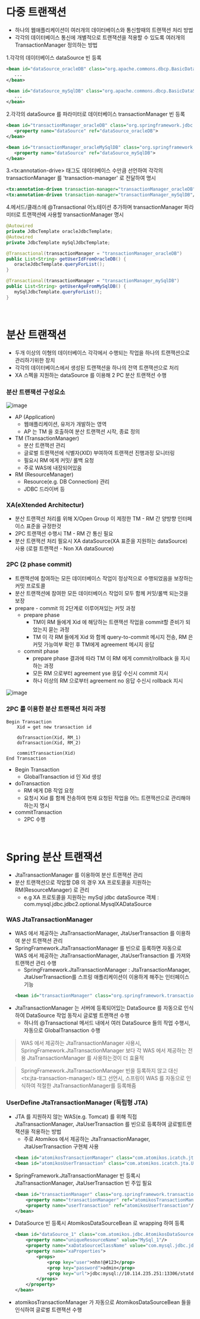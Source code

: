 # 다중 트랜잭션
* 하나의 웹애플리케이션이 여러개의 데이터베이스와 통신할때의 트랜잭션 처리 방법
* 각각의 데이터베이스 통신에 개별적으로 트랜잭션을 적용할 수 있도록 여러개의 TransactionManager 정의하는 방법

1.각각의 데이터베이스 dataSource 빈 등록
```xml
<bean id="dataSource_oracleDB" class="org.apache.commons.dbcp.BasicDataSource" destroy-method="close">
   ...
</bean>

<bean id="dataSource_mySqlDB" class="org.apache.commons.dbcp.BasicDataSource" destroy-method="close">
   ...
</bean>
```

2.각각의 dataSource 를 파라미터로 데이터베이스 transactionManager 빈 등록
```xml
<bean id="transactionManager_oracleDB" class="org.springframework.jdbc.datasource.DataSourceTransactionManager">
   <property name="dataSource" ref="dataSource_oracleDB">
</bean>

<bean id="transactionManager_oracleMySqlDB" class="org.springframework.jdbc.datasource.DataSourceTransactionManager">
   <property name="dataSource" ref="dataSource_mySqlDB">
</bean>
```

3.\<tx:annotation-drive> 태그도 데이터베이스 수만큼 선언하여 각각의 transactionManager 를 'transaction-manager' 로 전달하여 명시
```xml
<tx:annotation-driven transaction-manager="transactionManager_oracleDB"/>
<tx:annotation-driven transaction-manager="transactionManager_mySqlDB"/>
```

4.메서드/클래스에 @Transactional 어노테이션 추가하며 transactionManager 파라미터로 트랜잭션에 사용할 transactionManager 명시
```java
@Autowired
private JdbcTemplate oracleJdbcTemplate;
@Autowired
private JdbcTemplate mySqlJdbcTemplate;

@Transactional(transactionManager = "transactionManager_oracleDB")
public List<String> getUserIdFromOracleDB() {
   oracleJdbcTemplate.queryForList();
}

@Transactional(transactionManager = "transactionManager_mySqlDB")
public List<String> getUserAgeFromMySqlDB() {
   mySqlJdbcTemplate.queryForList();
}
```  

<br>

# 분산 트랜잭션
* 두개 이상의 이형의 데이터베이스 각각에서 수행되는 작업을 하나의 트랜잭션으로 관리하기위한 장치
* 각각의 데이터베이스에서 생성된 트랜잭션을 하나의 전역 트랜잭션으로 처리
* XA 스펙을 지원하는 dataSource 를 이용해 2 PC 분산 트랜잭션 수행

### 분산 트랜잭션 구성요소
![image](https://user-images.githubusercontent.com/48702893/106652082-4df25300-65d8-11eb-8623-e5caaa56a693.png)
* AP (Application)
   * 웹애플리케이션, 유저가 개발하는 영역
   * AP 는 TM 을 호출하여 분산 트랜잭션 시작, 종료 정의
* TM (TransactionManager)
   * 분산 트랜잭션 관리
   * 글로벌 트랜잭션에 식별자(XID) 부여하여 트랜잭션 진행과정 모니터링
   * 필요시 RM 에게 커밋/ 롤백 요청
   * 주로 WAS에 내장되어있음
* RM (ResourceManager)
   * Resource(e.g. DB Connection) 관리
   * JDBC 드라이버 등


### XA(eXtended Architectur)
* 분산 트랜잭션 처리를 위해 X/Open Group 이 제정한 TM - RM 간 양방향 인터페이스 표준을 규정한것 
* 2PC 트랜잭션 수행시 TM - RM 간 통신 필요
* 분산 트랜잭션 처리 필요시 XA dataSource(XA 표준을 지원하는 dataSource) 사용 (로컬 트랜잭션 - Non XA dataSource)

### 2PC (2 phase commit)
* 트랜잭션에 참여하는 모든 데이터베이스 작업이 정상적으로 수행되었음을 보장하는 커밋 프로토콜
* 분산 트랜잭션에 참여한 모든 데이터베이스 작업이 모두 함께 커밋/롤백 되는것을 보장
* prepare - commit 의 2단계로 이루어져있는 커밋 과정
	* prepare phase
		* TM이 RM 들에게 Xid 에 해당하는 트랜잭션 작업을 commit할 준비가 되었는지 묻는 과정
		* TM 이 각 RM 들에게 Xid 와 함께 query-to-commit 메시지 전송, RM 은 커밋 가능여부 확인 후 TM에게 agreement 메시지 응답
	* commit phase
		* prepare phase 결과에 따라 TM 이 RM 에게 commit/rollback 을 지시하는 과정
		* 모든 RM 으로부터 agreement yse 응답 수신시 commit 지시
		* 하나 이상의 RM 으로부터 agreement no 응답 수신시 rollback 지시

![image](https://user-images.githubusercontent.com/48702893/106741661-5641a100-665f-11eb-8e78-d70f8acf3670.png)

### 2PC 를 이용한 분산 트랜잭션 처리 과정
```sudo
Begin Transaction
	Xid = get new transaction id
	
	doTransaction(Xid, RM_1)
	doTransaction(Xid, RM_2)
	
	commitTransaction(Xid)
End Transaction
```

* Begin Transaction
	* GlobalTransaction id 인 Xid 생성
* doTransaction
	* RM 에게 DB 작업 요청
	* 요청시 Xid 를 함께 전송하여 현재 요청된 작업을 어느 트랜잭션으로 관리해야하는지 명시 
* commitTransaction
	* 2PC 수행

<br>

# Spring 분산 트랜잭션
* JtaTransactionManager 를 이용하여 분산 트랜잭션 관리
* 분산 트랜잭션으로 작업할 DB 의 경우 XA 프로토콜을 지원하는 RM(ResourceManager) 로 관리
	* e.g XA 프로토콜을 지원하는 mySql jdbc dataSource 객체 : com.mysql.jdbc.jdbc2.optional.MysqlXADataSource  

### WAS JtaTransactionManager
* WAS 에서 제공하는 JtaTransactionManager, JtaUserTransaction 를 이용하여 분산 트랜잭션 관리
* SpringFramework.JtaTransactionManager 를 빈으로 등록하면 자동으로 WAS 에서 제공하는 JtaTransactionManager, JtaUserTransaction 를 가져와 트랜잭션 관리 수행
	* SpringFramework.JtaTransactionManager : JtaTransactionManager, JtaUserTransaction를 스프링 애플리케이션이 이용하게 해주는 인터페이스 기능
	```xml
	<bean id="transactionManager" class="org.springframework.transaction.jta.JtaTransactionManager"/>
	```
* JtaTransactionManager 는 서버에 등록되어있는 DataSource 를 자동으로 인식하여 DataSource 작업 동작시 글로벌 트랜잭션 수행
	* 하나의 @Transactional 메서드 내에서 여러 DataSource 들의 작업 수행시, 자동으로 GlobalTransaction 수행
> WAS 에서 제공하는 JtaTransactionManager 사용시, SpringFramework.JtaTransactionManager 보다 각 WAS 에서 제공하는 전용 JtaTransactionManager 를 사용하는것이 더 효율적

> SpringFramework.JtaTransactionManager 빈을 등록하지 않고 대신 \<tx:jta-transaction-manager/> 태그 선언시, 스프링이 WAS 를 자동으로 인식하여 적절한 JtaTransactionManager를 등록해줌

### UserDefine JtaTransactionManager (독립형 JTA)
* JTA 를 지원하지 않는 WAS(e.g. Tomcat) 를 위해 직접 JtaTransactionManager, JtaUserTransaction 를 빈으로 등록하여 글로벌트랜잭션을 적용하는 방법
	* 주로 Atomikos 에서 제공하는 JtaTransactionManager, JtaUserTransaction 구현체 사용 
	```xml
	<bean id="atomikosTransactionManager" class="com.atomikos.icatch.jta.userTransactionManager" init-method="init" destroy-method="close" P:forceShutdown-val="true"/>
	<bean id="atomikosUserTransaction" class="com.atomikos.icatch.jta.UserTransactionImp" p:transactionTimeout-val="300"/>
	```
* SpringFramework.JtaTransactionManager 빈 등록시 JtaTransactionManager, JtaUserTransaction 빈 주입 필요
	```xml
	<bean id="transactionManager" class="org.springframework.transaction.jta.JtaTransactionManager">
		<property name="transactionManager" ref="atomikosTransactionManager"/>
		<property name="userTransaction" ref="atomikosUserTransaction"/>
	</bean>
	```
* DataSource 빈 등록시 AtomikosDataSourceBean 로 wrapping 하여 등록
	```xml
	<bean id="dataSource_1" class="com.atomikos.jdbc.AtomikosDataSourceBean" init-method="init" destroy-method="close">
		<property name="uniqueResourceName" value="MySql_1"/>
		<property name="xaDataSourceClassName" value="com.mysql.jdbc.jdbc2.optional.MysqlXADataSource"/>
		<property name="xaProperties">
			<props>
				<prop key="user">nhn!@#123</prop>
				<prop key="password">admin</prop>
				<prop key="url">jdbc:mysql://10.114.235.251:13306/statdb?characterEncoding=UTF-8</prop>
			</props>
		</property>
	</bean>
	```
* atomikosTransactionManager 가 자동으로 AtomikosDataSourceBean 들을 인식하여 글로벌 트랜잭션 수행 